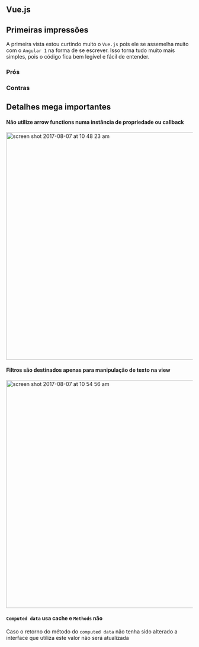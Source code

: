 ## Vue.js

## Primeiras impressões

A primeira vista estou curtindo muito o `Vue.js` pois ele se assemelha muito com o `Angular 1` na forma de se escrever. Isso torna tudo muito mais simples, pois o código fica bem legível e fácil de entender.


### Prós




### Contras


## Detalhes mega importantes

#### Não utilize arrow functions numa instância de propriedade ou callback
<img width="615" alt="screen shot 2017-08-07 at 10 48 23 am" src="https://user-images.githubusercontent.com/1047989/29029428-096862b4-7b5e-11e7-8ecf-68c31e88cd70.png">

#### Filtros são destinados apenas para manipulação de texto na view
<img width="616" alt="screen shot 2017-08-07 at 10 54 56 am" src="https://user-images.githubusercontent.com/1047989/29030180-9a2b594e-7b60-11e7-8c05-767deab52cd6.png">

#### `Computed data` usa cache e `Methods` não
Caso o retorno do método do `computed data` não tenha sido alterado a interface que utiliza este valor não será atualizada

